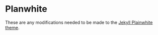 # Planwhite

These are any modifications needed to be made to the [Jekyll Plainwhite theme](https://github.com/thelehhman/plainwhite-jekyll).
